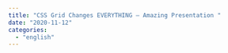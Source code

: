 ```yaml
---
title: "CSS Grid Changes EVERYTHING – Amazing Presentation "
date: "2020-11-12"
categories:
  - "english"
---
```

